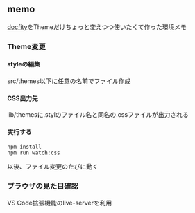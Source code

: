 ## memo

[docfity](https://docsify.js.org/)をThemeだけちょっと変えつつ使いたくて作った環境メモ


### Theme変更

#### styleの編集

src/themes以下に任意の名前でファイル作成

#### CSS出力先

lib/themesに.stylのファイル名と同名の.cssファイルが出力される

#### 実行する
```
npm install
npm run watch:css
```
以後、ファイル変更のたびに動く

### ブラウザの見た目確認

VS Code拡張機能のlive-serverを利用




